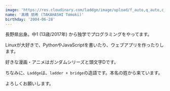 ```yaml
---
image: 'https://res.cloudinary.com/laddge/image/upload/f_auto,q_auto,c_scale,w_240,h_240/v1675575730/laddge.net/letsnote.jpg'
name: '髙橋 朋希 (TAKAHASHI Tomoki)'
birthday: '2004-06-28'
---
```


長野県出身。中1 (13歳/2017年) から独学でプログラミングをやってます。

Linuxが大好きで、PythonやJavaScriptを書いたり、ウェブアプリを作ったりします。

好きな漫画・アニメはガンダムシリーズと頭文字Dです。

ちなみに、`Laddge`は、`ladder + bridge`の造語です。本名の姓から来ています。

よろしくお願いします。
